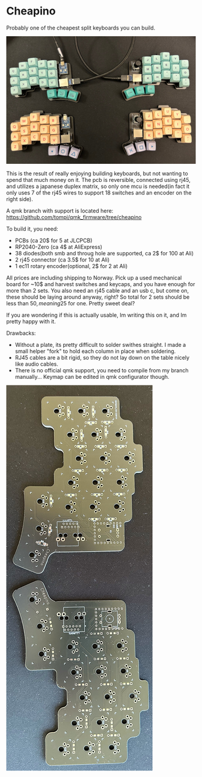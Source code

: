 Cheapino
========

Probably one of the cheapest split keyboards you can build.

![Cheapino with Iceberg keycaps](cheapino.jpg "Ceapino")

This is the result of really enjoying building keyboards, 
but not wanting to spend that much money on it. 
The pcb is reversible, connected using rj45, 
and utilizes a japanese duplex matrix, so only one
mcu is needed(in fact it only uses 7 of the rj45 wires to 
support 18 switches and an encoder on the right side).

A qmk branch with support is located here: 
https://github.com/tompi/qmk_firmware/tree/cheapino

To build it, you need:

* PCBs (ca 20$ for 5 at JLCPCB)
* RP2040-Zero (ca 4$ at AliExpress)
* 38 diodes(both smb and throug hole are supported, ca 2$ for 100 at Ali)
* 2 rj45 connector (ca 3.5$ for 10 at Ali)
* 1 ec11 rotary encoder(optional, 2$ for 2 at Ali)

All prices are including shipping to Norway.
Pick up a used mechanical board for ~10$ and harvest switches and keycaps, and you have enough for more than 2 sets.
You also need an rj45 cable and an usb c, but come on, these should be laying around anyway, right?
So total for 2 sets should be less than 50$, meaning 25$ for one. Pretty sweet deal?

If you are wondering if this is actually usable, Im writing this on it, and Im pretty happy with it. 

Drawbacks:

* Without a plate, its pretty difficult to solder swithes straight. I made a small helper "fork" to hold each column in place when soldering.
* RJ45 cables are a bit rigid, so they do not lay down on the table nicely like audio cables.
* There is no official qmk support, you need to compile from my branch manually... Keymap can be edited in qmk configurator though.


![Cheapino PCB](cheapino_pcb.jpg "Cheapino PCB")
